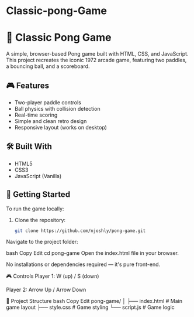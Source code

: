 # Classic-pong-Game
# 🏓 Classic Pong Game

A simple, browser-based Pong game built with HTML, CSS, and JavaScript. This project recreates the iconic 1972 arcade game, featuring two paddles, a bouncing ball, and a scoreboard.

## 🎮 Features

- Two-player paddle controls
- Ball physics with collision detection
- Real-time scoring
- Simple and clean retro design
- Responsive layout (works on desktop)

## 🛠️ Built With

- HTML5
- CSS3
- JavaScript (Vanilla)

## 🚀 Getting Started

To run the game locally:

1. Clone the repository:
   ```bash
   git clone https://github.com/njoshly/pong-game.git
Navigate to the project folder:

bash
Copy
Edit
cd pong-game
Open the index.html file in your browser.

No installations or dependencies required — it's pure front-end.

🎮 Controls
Player 1: W (up) / S (down)

Player 2: Arrow Up / Arrow Down



📁 Project Structure
bash
Copy
Edit
pong-game/
│
├── index.html        # Main game layout
├── style.css         # Game styling
└── script.js         # Game logic

